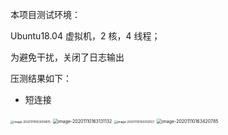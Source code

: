

本项目测试环境：

Ubuntu18.04 虚拟机，2 核，4 线程；

为避免干扰，关闭了日志输出

压测结果如下：

- 短连接

<img src="C:\Users\Lalalilia\AppData\Roaming\Typora\typora-user-images\image-20201110163059615.png" alt="image-20201110163059615" style="zoom: 33%;" />

<img src="C:\Users\Lalalilia\AppData\Roaming\Typora\typora-user-images\image-20201110163131132.png" alt="image-20201110163131132" style="zoom: 50%;" />

<img src="C:\Users\Lalalilia\AppData\Roaming\Typora\typora-user-images\image-20201110163359127.png" alt="image-20201110163359127" style="zoom: 33%;" />

<img src="C:\Users\Lalalilia\AppData\Roaming\Typora\typora-user-images\image-20201110163420785.png" alt="image-20201110163420785" style="zoom: 50%;" />